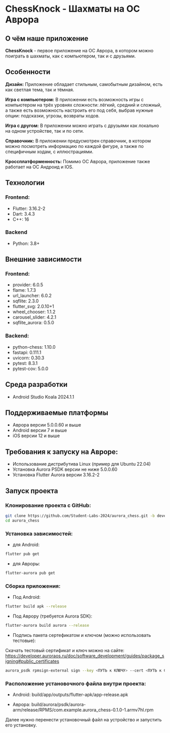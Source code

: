 # ChessKnock - Шахматы на ОС Аврора

## О чём наше приложение

**ChessKnock** - первое приложение на ОС Аврора, в котором можно поиграть в шахматы, как с компьютером, так и с друзьями.

## Особенности

**Дизайн:** Приложение обладает стильным, самобытным дизайном, есть как светлая тема, так и тёмная.

**Игра с компьютером:** В приложении есть возможность игры с компьютером на трёх уровнях сложности: лёгкий, средний и сложный, а также есть возможность настроить его под себя, выбрав нужные опции: подсказки, угрозы, возвраты ходов.

**Игра с другом:** В приложении можно играть с друзьями как локально на одном устройстве, так и по сети.

**Справочник:** В приложении предусмотрен справочник, в котором можно посмотреть информацию по каждой фигуре, а также по специфичным ходам, с иллюстрациями.

**Кроссплатформенность:** Помимо ОС Аврора, приложение также работает на ОС Андроид и IOS.

## Технологии
### Frontend:
- Flutter: 3.16.2-2
- Dart: 3.4.3
- C++: 16
### Backend
- Python: 3.8+

## Внешние зависимости
### Frontend:
- provider: 6.0.5
- flame: 1.7.3
- url_launcher: 6.0.2
- sqflite: 2.3.0
- flutter_svg: 2.0.10+1
- wheel_chooser: 1.1.2
- carousel_slider: 4.2.1
- sqflite_aurora: 0.5.0
### Backend:
- python-chess: 1.10.0
- fastapi: 0.111.1
- uvicorn: 0.30.3
- pytest: 8.3.1 
- pytest-cov: 5.0.0 

## Среда разработки
- Android Studio Koala 2024.1.1

## Поддерживаемые платформы
- Аврора версии 5.0.0.60 и выше
- Android версии 7 и выше
- iOS версии 12 и выше

## Требования к запуску на Авроре:
- Использование дистрибутива Linux (пример для Ubuntu 22.04)
- Установка Aurora PSDK версии не ниже 5.0.0.60
- Установка Flutter Aurora версии 3.16.2-2

## Запуск проекта
### Клонирование проекта с GitHub:
```bash
git clone https://github.com/Student-Labs-2024/aurora_chess.git -b develop
cd aurora_chess
```
### Установка зависимостей:

- для Android:
```bash
flutter pub get
```
- для Авроры:
```bash
flutter-aurora pub get
```
### Сборка приложения:

- Под Android:
```bash
flutter build apk --release
```

- Под Аврору (требуется Aurora SDK):
```bash
flutter-aurora build aurora --release
```

- Подпись пакета сертефикатом и ключом (можно использовать тестовые):

Скачать тестовый сертификат и ключ можно на сайте: https://developer.auroraos.ru/doc/software_development/guides/package_signing#public_certificates
```bash
aurora_psdk rpmsign-external sign --key <ПУТЬ к КЛЮЧУ> --cert <ПУТЬ к СЕРТИФИКАТУ> <ПУТЬ к ПАКЕТУ>
```

### Расположение установочного файла внутри проекта:

- Android: build/app/outputs/flutter-apk/app-release.apk

- Аврора: build/aurora/psdk/aurora-arm/release/RPMS/com.example.aurora_chess-0.1.0-1.armv7hl.rpm

Далее нужно перенести установочный файл на устройство и запустить его установку.


